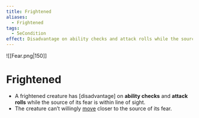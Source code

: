 ```yaml
---
title: Frightened
aliases:
  - Frightened
tags:
  - 5eCondition
effect: Disadvantage on ability checks and attack rolls while the source of its fear is within line of sight.
---
```

![[Fear.png|150]]
# Frightened

- A frightened creature has [disadvantage] on **ability checks** and **attack rolls** while the source of its fear is within line of sight.
- The creature can’t willingly [move](https://roll20.net/compendium/dnd5e/Rules:Combat?expansion=0#toc_9) closer to the source of its fear.